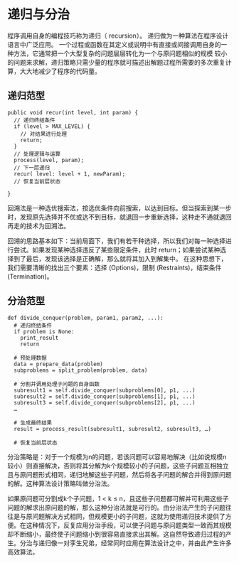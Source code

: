 # 递归与分治

程序调用自身的编程技巧称为递归（ recursion）。 
递归做为一种算法在程序设计语言中广泛应用。 一个过程或函数在其定义或说明中有直接或间接调用自身的一种方法，它通常把一个大型复杂的问题层层转化为一个与原问题相似的规模
较小的问题来求解，递归策略只需少量的程序就可描述出解题过程所需要的多次重复计算，大大地减少了程序的代码量。

## 递归范型

	public void recur(int level, int param) { 
	  // 递归终结条件
	  if (level > MAX_LEVEL) { 
	    // 对结果进行处理
	    return; 
	  }
	  // 处理逻辑与运算
	  process(level, param); 
	  // 下一层递归
	  recur( level: level + 1, newParam); 
	  // 恢复当前层状态
	 
	}

回溯法是一种选优搜索法，按选优条件向前搜索，以达到目标。但当探索到某一步时，发现原先选择并不优或达不到目标，就退回一步重新选择，这种走不通就退回再走的技术为回溯法。

回溯的思路基本如下：当前局面下，我们有若干种选择，所以我们对每一种选择进行尝试。如果发现某种选择违反了某些限定条件，此时 return；如果尝试某种选择到了最后，发现该选择是正确解，那么就将其加入到解集中。
在这种思想下，我们需要清晰的找出三个要素：选择 (Options)，限制 (Restraints)，结束条件 (Termination)。



## 分治范型

	def divide_conquer(problem, param1, param2, ...): 
	  # 递归终结条件
	  if problem is None: 
		print_result 
		return 
	
	  # 预处理数据
	  data = prepare_data(problem) 
	  subproblems = split_problem(problem, data) 
	
	  # 分割并调用处理子问题的自身函数
	  subresult1 = self.divide_conquer(subproblems[0], p1, ...) 
	  subresult2 = self.divide_conquer(subproblems[1], p1, ...) 
	  subresult3 = self.divide_conquer(subproblems[2], p1, ...) 
	  …
	
	  # 生成最终结果
	  result = process_result(subresult1, subresult2, subresult3, …)
		
	  # 恢复当前层状态
  
  
  分治策略是：对于一个规模为n的问题，若该问题可以容易地解决（比如说规模n较小）则直接解决，否则将其分解为k个规模较小的子问题，这些子问题互相独立且与原问题形式相同，递归地解这些子问题，然后将各子问题的解合并得到原问题的解。这种算法设计策略叫做分治法。

   如果原问题可分割成k个子问题，1 < k ≤ n，且这些子问题都可解并可利用这些子问题的解求出原问题的解，那么这种分治法就是可行的。由分治法产生的子问题往往是与原问题解决方式相同，但规模更小的子问题，这就为使用递归技术提供了方便。在这种情况下，反复应用分治手段，可以使子问题与原问题类型一致而其规模却不断缩小，最终使子问题缩小到很容易直接求出其解。这自然导致递归过程的产生。分治与递归像一对孪生兄弟，经常同时应用在算法设计之中，并由此产生许多高效算法。
  
  
  
  
  